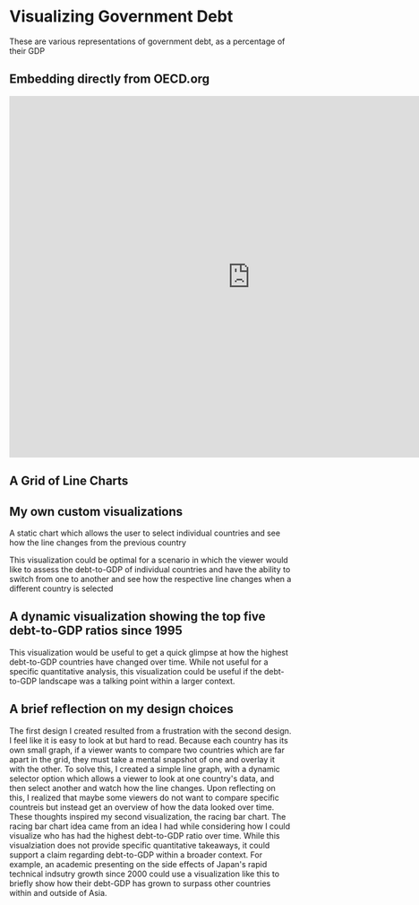 # Visualizing Government Debt
These are various representations of government debt, as a percentage of their GDP

## Embedding directly from OECD.org

<iframe src="https://data.oecd.org/chart/7aYF" width="860" height="645" style="border: 0" mozallowfullscreen="true" webkitallowfullscreen="true" allowfullscreen="true"><a href="https://data.oecd.org/chart/7aYF" target="_blank">OECD Chart: General government debt, Total, % of GDP, Annual, 2021</a></iframe>

## A Grid of Line Charts

<div class="flourish-embed flourish-chart" data-src="visualisation/14930937"><script src="https://public.flourish.studio/resources/embed.js"></script></div>

## My own custom visualizations

A static chart which allows the user to select individual countries and see how the line changes from the previous country
<div class="flourish-embed flourish-chart" data-src="visualisation/14931058"><script src="https://public.flourish.studio/resources/embed.js"></script></div>

This visualization could be optimal for a scenario in which the viewer would like to assess the debt-to-GDP of individual countries and have the ability to switch from one to another and see how the respective line changes when a different country is selected

## A dynamic visualization showing the top five debt-to-GDP ratios since 1995
<div class="flourish-embed flourish-bar-chart-race" data-src="visualisation/14931378"><script src="https://public.flourish.studio/resources/embed.js"></script></div>

This visualization would be useful to get a quick glimpse at how the highest debt-to-GDP countries have changed over time. While not useful for a specific quantitative analysis, this visualization could be useful if the debt-to-GDP landscape was a talking point within a larger context. 

## A brief reflection on my design choices
The first design I created resulted from a frustration with the second design. I feel like it is easy to look at but hard to read. Because each country has its own small graph, if a viewer wants to compare two countries which are far apart in the grid, they must take a mental snapshot of one and overlay it with the other. To solve this, I created a simple line graph, with a dynamic selector option which allows a viewer to look at one country's data, and then select another and watch how the line changes. Upon reflecting on this, I realized that maybe some viewers do not want to compare specific countreis but instead get an overview of how the data looked over time. These thoughts inspired my second visualization, the racing bar chart. 
The racing bar chart idea came from an idea I had while considering how I could visualize who has had the highest debt-to-GDP ratio over time. While this visualziation does not provide specific quantitative takeaways, it could support a claim regarding debt-to-GDP within a broader context. For example, an academic presenting on the side effects of Japan's rapid technical indsutry growth since 2000 could use a visualization like this to briefly show how their debt-GDP has grown to surpass other countries within and outside of Asia. 

